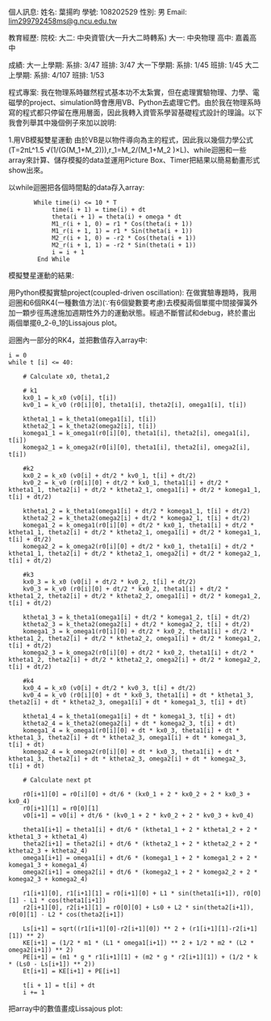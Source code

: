 個人訊息:
姓名: 葉揚昀
學號: 108202529
性別: 男
Email: lim299792458ms@g.ncu.edu.tw

教育經歷:
院校:
大二: 中央資管(大一升大二時轉系)
大一: 中央物理
高中: 嘉義高中

成績:
大一上學期: 系排: 3/47		班排: 3/47
大一下學期: 系排: 1/45		班排: 1/45
大二上學期: 系排: 4/107	班排: 1/53
 

程式專案:
我在物理系時雖然程式基本功不太紮實，但在處理實驗物理、力學、電磁學的project、simulation時會應用VB、Python去處理它們。由於我在物理系時寫的程式都只停留在應用層面，因此我轉入資管系學習基礎程式設計的理論。以下我會列舉其中幾個例子來加以說明:

1.用VB模擬雙星運動
由於VB是以物件導向為主的程式，因此我以幾個力學公式(T=2πL^1.5 √(1/(G(M_1+M_2))),r_1=M_2/(M_1+M_2 )×L)、while迴圈和一些array來計算、儲存模擬的data並運用Picture Box、Timer把結果以簡易動畫形式show出來。

以while迴圈把各個時間點的data存入array:
```
       While time(i) <= 10 * T
            time(i + 1) = time(i) + dt
            theta(i + 1) = theta(i) + omega * dt
            M1_r(i + 1, 0) = r1 * Cos(theta(i + 1))
            M1_r(i + 1, 1) = r1 * Sin(theta(i + 1))
            M2_r(i + 1, 0) = -r2 * Cos(theta(i + 1))
            M2_r(i + 1, 1) = -r2 * Sin(theta(i + 1))
            i = i + 1
        End While
```

模擬雙星運動的結果:
 

用Python模擬實驗project(coupled-driven oscillation):
在做實驗專題時，我用迴圈和6個RK4(一種數值方法)(∵有6個變數要考慮)去模擬兩個單擺中間接彈簧外加一顆步徑馬達施加週期性外力的運動狀態。經過不斷嘗試和debug，終於畫出兩個單擺θ_2-θ_1的Lissajous plot。

迴圈內一部分的RK4，並把數值存入array中:
```
i = 0
while t [i] <= 40:
    
    # Calculate x0, theta1,2
    
    # k1
    kx0_1 = k_x0 (v0[i], t[i])
    kv0_1 = k_v0 (r0[i][0], theta1[i], theta2[i], omega1[i], t[i])
    
    ktheta1_1 = k_theta1(omega1[i], t[i])
    ktheta2_1 = k_theta2(omega2[i], t[i])
    komega1_1 = k_omega1(r0[i][0], theta1[i], theta2[i], omega1[i], t[i])
    komega2_1 = k_omega2(r0[i][0], theta1[i], theta2[i], omega2[i], t[i])
    
    #k2
    kx0_2 = k_x0 (v0[i] + dt/2 * kv0_1, t[i] + dt/2)
    kv0_2 = k_v0 (r0[i][0] + dt/2 * kx0_1, theta1[i] + dt/2 * ktheta1_1, theta2[i] + dt/2 * ktheta2_1, omega1[i] + dt/2 * komega1_1, t[i] + dt/2)
        
    ktheta1_2 = k_theta1(omega1[i] + dt/2 * komega1_1, t[i] + dt/2)
    ktheta2_2 = k_theta2(omega2[i] + dt/2 * komega2_1, t[i] + dt/2)
    komega1_2 = k_omega1(r0[i][0] + dt/2 * kx0_1, theta1[i] + dt/2 * ktheta1_1, theta2[i] + dt/2 * ktheta2_1, omega1[i] + dt/2 * komega1_1, t[i] + dt/2)
    komega2_2 = k_omega2(r0[i][0] + dt/2 * kx0_1, theta1[i] + dt/2 * ktheta1_1, theta2[i] + dt/2 * ktheta2_1, omega2[i] + dt/2 * komega2_1, t[i] + dt/2)
    
    #k3
    kx0_3 = k_x0 (v0[i] + dt/2 * kv0_2, t[i] + dt/2)
    kv0_3 = k_v0 (r0[i][0] + dt/2 * kx0_2, theta1[i] + dt/2 * ktheta1_2, theta2[i] + dt/2 * ktheta2_2, omega1[i] + dt/2 * komega1_2, t[i] + dt/2)
    
    ktheta1_3 = k_theta1(omega1[i] + dt/2 * komega1_2, t[i] + dt/2)
    ktheta2_3 = k_theta2(omega2[i] + dt/2 * komega2_2, t[i] + dt/2)
    komega1_3 = k_omega1(r0[i][0] + dt/2 * kx0_2, theta1[i] + dt/2 * ktheta1_2, theta2[i] + dt/2 * ktheta2_2, omega1[i] + dt/2 * komega1_2, t[i] + dt/2)
    komega2_3 = k_omega2(r0[i][0] + dt/2 * kx0_2, theta1[i] + dt/2 * ktheta1_2, theta2[i] + dt/2 * ktheta2_2, omega2[i] + dt/2 * komega2_2, t[i] + dt/2)
    
    #k4
    kx0_4 = k_x0 (v0[i] + dt/2 * kv0_3, t[i] + dt/2)
    kv0_4 = k_v0 (r0[i][0] + dt * kx0_3, theta1[i] + dt * ktheta1_3, theta2[i] + dt * ktheta2_3, omega1[i] + dt * komega1_3, t[i] + dt)
    
    ktheta1_4 = k_theta1(omega1[i] + dt * komega1_3, t[i] + dt)
    ktheta2_4 = k_theta2(omega2[i] + dt * komega2_3, t[i] + dt)
    komega1_4 = k_omega1(r0[i][0] + dt * kx0_3, theta1[i] + dt * ktheta1_3, theta2[i] + dt * ktheta2_3, omega1[i] + dt * komega1_3, t[i] + dt)
    komega2_4 = k_omega2(r0[i][0] + dt * kx0_3, theta1[i] + dt * ktheta1_3, theta2[i] + dt * ktheta2_3, omega2[i] + dt * komega2_3, t[i] + dt)
    
    # Calculate next pt
    
    r0[i+1][0] = r0[i][0] + dt/6 * (kx0_1 + 2 * kx0_2 + 2 * kx0_3 + kx0_4)
    r0[i+1][1] = r0[0][1]
    v0[i+1] = v0[i] + dt/6 * (kv0_1 + 2 * kv0_2 + 2 * kv0_3 + kv0_4)
    
    theta1[i+1] = theta1[i] + dt/6 * (ktheta1_1 + 2 * ktheta1_2 + 2 * ktheta1_3 + ktheta1_4)
    theta2[i+1] = theta2[i] + dt/6 * (ktheta2_1 + 2 * ktheta2_2 + 2 * ktheta2_3 + ktheta2_4)
    omega1[i+1] = omega1[i] + dt/6 * (komega1_1 + 2 * komega1_2 + 2 * komega1_3 + komega1_4)
    omega2[i+1] = omega2[i] + dt/6 * (komega2_1 + 2 * komega2_2 + 2 * komega2_3 + komega2_4)
    
    r1[i+1][0], r1[i+1][1] = r0[i+1][0] + L1 * sin(theta1[i+1]), r0[0][1] - L1 * cos(theta1[i+1])
    r2[i+1][0], r2[i+1][1] = r0[0][0] + Ls0 + L2 * sin(theta2[i+1]), r0[0][1] - L2 * cos(theta2[i+1])
    
    Ls[i+1] = sqrt((r1[i+1][0]-r2[i+1][0]) ** 2 + (r1[i+1][1]-r2[i+1][1]) ** 2)
    KE[i+1] = (1/2 * m1 * (L1 * omega1[i+1]) ** 2 + 1/2 * m2 * (L2 * omega2[i+1]) ** 2)
    PE[i+1] = (m1 * g * r1[i+1][1] + (m2 * g * r2[i+1][1]) + (1/2 * k * (Ls0 - Ls[i+1]) ** 2)) 
    Et[i+1] = KE[i+1] + PE[i+1]
    
    t[i + 1] = t[i] + dt
    i += 1
```
把array中的數值畫成Lissajous plot:
